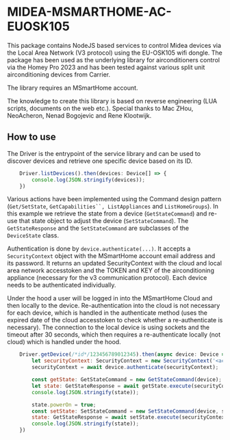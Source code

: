 # MIDEA-MSMARTHOME-AC-EUOSK105
This package contains NodeJS based services to control Midea devices via the Local Area Network (V3 protocol) using the EU-OSK105 wifi dongle. The package has been used as the underlying library for airconditioners control via the Homey Pro 2023 and has been tested against various split unit airconditioning devices from Carrier.

The library requires an MSmartHome account.

The knowledge to create this library is based on reverse engineering (LUA scripts, documents on the web etc.). Special thanks to Mac ZHou, NeoAcheron, Nenad Bogojevic and Rene Klootwijk.

## How to use

The Driver is the entrypoint of the service library and can be used to discover devices and retrieve one specific device based on its ID.
```js
	Driver.listDevices().then(devices: Device[] => {
		console.log(JSON.stringify(devices));
	})
```


Various actions have been implemented using the Command design pattern (`Get/SetState`, `GetCapabilities``, ListAppliances` and `ListHomeGroups`). In this example we retrieve the state from a device (`GetStateCommand`) and re-use that state object to adjust the device (`SetStateCommand`). The `GetStateResponse` and the `SetStateCommand` are subclasses of the `DeviceState` class.

Authentication is done by `device.authenticate(...)`. It accepts a `SecurityContext` object with the MSmartHome account email address and its password. It returns an updated SecurityContext with the cloud and local area network accesstoken and the TOKEN and KEY of the airconditioning appliance (necessary for the v3 communication protocol). Each device needs to be authenticated individually. 

Under the hood a user will be logged in into the MSmartHome Cloud and then locally to the device. Re-authentication into the cloud is not necessary for each device, which is handled in the authenticate method (uses the expired date of the cloud accesstoken to check whether a re-authenticate is necessary). The connection to the local device is using sockets and the timeout after 30 seconds, which then requires a re-authenticate locally (not cloud) which is handled under the hood.

```js
	Driver.getDevice(/*id*/123456789012345).then(async device: Device => {
		let securityContext: SecurityContext = new SecurityContext('<account>', '<password>');
		securityContext = await device.authenticate(securityContext);

		const getState: GetStateCommand = new GetStateCommand(device);
		let state: GetStateResponse = await getState.execute(securityContext);
		console.log(JSON.stringify(state));

		state.powerOn = true;
		const setState: SetStateCommand = new SetStateCommand(device, state);
		state: GetStateResponse = await setState.execute(securityContext);
		console.log(JSON.stringify(state));
	})
```